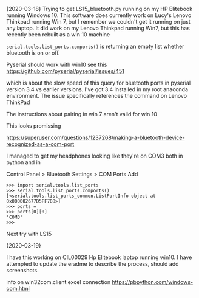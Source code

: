 {2020-03-18}
 Trying to get LS15_bluetooth.py running on my HP Elitebook running Windows 10.
 This software does currently work on Lucy's Lenovo Thinkpad running Win 7, but I remember we couldn't get it running on just any laptop. It did work on my Lenovo Thinkpad running Win7, but this has recently been rebuilt as a win 10 machine

 `serial.tools.list_ports.comports()` is returning an empty list whether bluetooth is on or off.

 Pyserial should work with win10 see this 
 https://github.com/pyserial/pyserial/issues/451

 which is about the slow speed of this query for bluetooth ports in pyserial version 3.4 vs earlier versions. I've got 3.4 installed in  my root anaconda environment. The issue specifically references the command on Lenovo ThinkPad


 The instructions about pairing in win 7 aren't valid for win 10

This looks promissing

https://superuser.com/questions/1237268/making-a-bluetooth-device-recognized-as-a-com-port

I managed to get my headphones looking  like they're on COM3 both in python and in 

Control Panel > Bluetooth Settings > COM Ports Add
```
>>> import serial.tools.list_ports
>>> serial.tools.list_ports.comports()
[<serial.tools.list_ports_common.ListPortInfo object at 0x000002677D5FF708>]
>>> ports = _
>>> ports[0][0]
'COM3'
>>>
```

Next try with LS15

{2020-03-19}

I have this working on CIL00029 Hp Elitebook laptop running win10. I have attempted to update the eradme to describe the process, should add screenshots.


info on win32com.client excel connection
https://pbpython.com/windows-com.html

